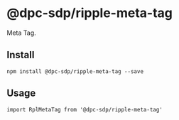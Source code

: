 # @dpc-sdp/ripple-meta-tag

Meta Tag.

## Install
`npm install @dpc-sdp/ripple-meta-tag --save`

## Usage
```
import RplMetaTag from '@dpc-sdp/ripple-meta-tag'

```
